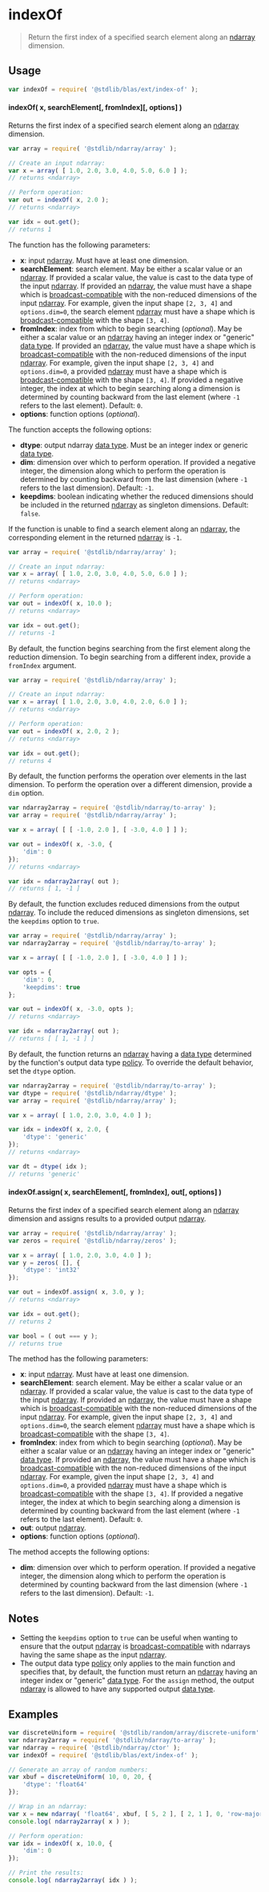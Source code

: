 <!--

@license Apache-2.0

Copyright (c) 2025 The Stdlib Authors.

Licensed under the Apache License, Version 2.0 (the "License");
you may not use this file except in compliance with the License.
You may obtain a copy of the License at

   http://www.apache.org/licenses/LICENSE-2.0

Unless required by applicable law or agreed to in writing, software
distributed under the License is distributed on an "AS IS" BASIS,
WITHOUT WARRANTIES OR CONDITIONS OF ANY KIND, either express or implied.
See the License for the specific language governing permissions and
limitations under the License.

-->

# indexOf

> Return the first index of a specified search element along an [ndarray][@stdlib/ndarray/ctor] dimension.

<section class="usage">

## Usage

```javascript
var indexOf = require( '@stdlib/blas/ext/index-of' );
```

#### indexOf( x, searchElement\[, fromIndex]\[, options] )

Returns the first index of a specified search element along an [ndarray][@stdlib/ndarray/ctor] dimension.

```javascript
var array = require( '@stdlib/ndarray/array' );

// Create an input ndarray:
var x = array( [ 1.0, 2.0, 3.0, 4.0, 5.0, 6.0 ] );
// returns <ndarray>

// Perform operation:
var out = indexOf( x, 2.0 );
// returns <ndarray>

var idx = out.get();
// returns 1
```

The function has the following parameters:

-   **x**: input [ndarray][@stdlib/ndarray/ctor]. Must have at least one dimension.
-   **searchElement**: search element. May be either a scalar value or an [ndarray][@stdlib/ndarray/ctor]. If provided a scalar value, the value is cast to the data type of the input [ndarray][@stdlib/ndarray/ctor]. If provided an [ndarray][@stdlib/ndarray/ctor], the value must have a shape which is [broadcast-compatible][@stdlib/ndarray/base/broadcast-shapes] with the non-reduced dimensions of the input [ndarray][@stdlib/ndarray/ctor]. For example, given the input shape `[2, 3, 4]` and `options.dim=0`, the search element [ndarray][@stdlib/ndarray/ctor] must have a shape which is [broadcast-compatible][@stdlib/ndarray/base/broadcast-shapes] with the shape `[3, 4]`.
-   **fromIndex**: index from which to begin searching (_optional_). May be either a scalar value or an [ndarray][@stdlib/ndarray/ctor] having an integer index or "generic" [data type][@stdlib/ndarray/dtypes]. If provided an [ndarray][@stdlib/ndarray/ctor], the value must have a shape which is [broadcast-compatible][@stdlib/ndarray/base/broadcast-shapes] with the non-reduced dimensions of the input [ndarray][@stdlib/ndarray/ctor]. For example, given the input shape `[2, 3, 4]` and `options.dim=0`, a provided [ndarray][@stdlib/ndarray/ctor] must have a shape which is [broadcast-compatible][@stdlib/ndarray/base/broadcast-shapes] with the shape `[3, 4]`. If provided a negative integer, the index at which to begin searching along a dimension is determined by counting backward from the last element (where `-1` refers to the last element). Default: `0`.
-   **options**: function options (_optional_).

The function accepts the following options:

-   **dtype**: output ndarray [data type][@stdlib/ndarray/dtypes]. Must be an integer index or generic [data type][@stdlib/ndarray/dtypes].
-   **dim**: dimension over which to perform operation. If provided a negative integer, the dimension along which to perform the operation is determined by counting backward from the last dimension (where `-1` refers to the last dimension). Default: `-1`.
-   **keepdims**: boolean indicating whether the reduced dimensions should be included in the returned [ndarray][@stdlib/ndarray/ctor] as singleton dimensions. Default: `false`.

If the function is unable to find a search element along an [ndarray][@stdlib/ndarray/ctor], the corresponding element in the returned [ndarray][@stdlib/ndarray/ctor] is `-1`.

```javascript
var array = require( '@stdlib/ndarray/array' );

// Create an input ndarray:
var x = array( [ 1.0, 2.0, 3.0, 4.0, 5.0, 6.0 ] );
// returns <ndarray>

// Perform operation:
var out = indexOf( x, 10.0 );
// returns <ndarray>

var idx = out.get();
// returns -1
```

By default, the function begins searching from the first element along the reduction dimension. To begin searching from a different index, provide a `fromIndex` argument.

```javascript
var array = require( '@stdlib/ndarray/array' );

// Create an input ndarray:
var x = array( [ 1.0, 2.0, 3.0, 4.0, 2.0, 6.0 ] );
// returns <ndarray>

// Perform operation:
var out = indexOf( x, 2.0, 2 );
// returns <ndarray>

var idx = out.get();
// returns 4
```

By default, the function performs the operation over elements in the last dimension. To perform the operation over a different dimension, provide a `dim` option.

```javascript
var ndarray2array = require( '@stdlib/ndarray/to-array' );
var array = require( '@stdlib/ndarray/array' );

var x = array( [ [ -1.0, 2.0 ], [ -3.0, 4.0 ] ] );

var out = indexOf( x, -3.0, {
    'dim': 0
});
// returns <ndarray>

var idx = ndarray2array( out );
// returns [ 1, -1 ]
```

By default, the function excludes reduced dimensions from the output [ndarray][@stdlib/ndarray/ctor]. To include the reduced dimensions as singleton dimensions, set the `keepdims` option to `true`.

```javascript
var array = require( '@stdlib/ndarray/array' );
var ndarray2array = require( '@stdlib/ndarray/to-array' );

var x = array( [ [ -1.0, 2.0 ], [ -3.0, 4.0 ] ] );

var opts = {
    'dim': 0,
    'keepdims': true
};

var out = indexOf( x, -3.0, opts );
// returns <ndarray>

var idx = ndarray2array( out );
// returns [ [ 1, -1 ] ]
```

By default, the function returns an [ndarray][@stdlib/ndarray/ctor] having a [data type][@stdlib/ndarray/dtypes] determined by the function's output data type [policy][@stdlib/ndarray/output-dtype-policies]. To override the default behavior, set the `dtype` option.

```javascript
var ndarray2array = require( '@stdlib/ndarray/to-array' );
var dtype = require( '@stdlib/ndarray/dtype' );
var array = require( '@stdlib/ndarray/array' );

var x = array( [ 1.0, 2.0, 3.0, 4.0 ] );

var idx = indexOf( x, 2.0, {
    'dtype': 'generic'
});
// returns <ndarray>

var dt = dtype( idx );
// returns 'generic'
```

#### indexOf.assign( x, searchElement\[, fromIndex], out\[, options] )

Returns the first index of a specified search element along an [ndarray][@stdlib/ndarray/ctor] dimension and assigns results to a provided output [ndarray][@stdlib/ndarray/ctor].

```javascript
var array = require( '@stdlib/ndarray/array' );
var zeros = require( '@stdlib/ndarray/zeros' );

var x = array( [ 1.0, 2.0, 3.0, 4.0 ] );
var y = zeros( [], {
    'dtype': 'int32'
});

var out = indexOf.assign( x, 3.0, y );
// returns <ndarray>

var idx = out.get();
// returns 2

var bool = ( out === y );
// returns true
```

The method has the following parameters:

-   **x**: input [ndarray][@stdlib/ndarray/ctor]. Must have at least one dimension.
-   **searchElement**: search element. May be either a scalar value or an [ndarray][@stdlib/ndarray/ctor]. If provided a scalar value, the value is cast to the data type of the input [ndarray][@stdlib/ndarray/ctor]. If provided an [ndarray][@stdlib/ndarray/ctor], the value must have a shape which is [broadcast-compatible][@stdlib/ndarray/base/broadcast-shapes] with the non-reduced dimensions of the input [ndarray][@stdlib/ndarray/ctor]. For example, given the input shape `[2, 3, 4]` and `options.dim=0`, the search element [ndarray][@stdlib/ndarray/ctor] must have a shape which is [broadcast-compatible][@stdlib/ndarray/base/broadcast-shapes] with the shape `[3, 4]`.
-   **fromIndex**: index from which to begin searching (_optional_). May be either a scalar value or an [ndarray][@stdlib/ndarray/ctor] having an integer index or "generic" [data type][@stdlib/ndarray/dtypes]. If provided an [ndarray][@stdlib/ndarray/ctor], the value must have a shape which is [broadcast-compatible][@stdlib/ndarray/base/broadcast-shapes] with the non-reduced dimensions of the input [ndarray][@stdlib/ndarray/ctor]. For example, given the input shape `[2, 3, 4]` and `options.dim=0`, a provided [ndarray][@stdlib/ndarray/ctor] must have a shape which is [broadcast-compatible][@stdlib/ndarray/base/broadcast-shapes] with the shape `[3, 4]`. If provided a negative integer, the index at which to begin searching along a dimension is determined by counting backward from the last element (where `-1` refers to the last element). Default: `0`.
-   **out**: output [ndarray][@stdlib/ndarray/ctor].
-   **options**: function options (_optional_).

The method accepts the following options:

-   **dim**: dimension over which to perform operation. If provided a negative integer, the dimension along which to perform the operation is determined by counting backward from the last dimension (where `-1` refers to the last dimension). Default: `-1`.

</section>

<!-- /.usage -->

<section class="notes">

## Notes

-   Setting the `keepdims` option to `true` can be useful when wanting to ensure that the output [ndarray][@stdlib/ndarray/ctor] is [broadcast-compatible][@stdlib/ndarray/base/broadcast-shapes] with ndarrays having the same shape as the input [ndarray][@stdlib/ndarray/ctor].
-   The output data type [policy][@stdlib/ndarray/output-dtype-policies] only applies to the main function and specifies that, by default, the function must return an [ndarray][@stdlib/ndarray/ctor] having an integer index or "generic" [data type][@stdlib/ndarray/dtypes]. For the `assign` method, the output [ndarray][@stdlib/ndarray/ctor] is allowed to have any supported output [data type][@stdlib/ndarray/dtypes].

</section>

<!-- /.notes -->

<section class="examples">

## Examples

<!-- eslint no-undef: "error" -->

```javascript
var discreteUniform = require( '@stdlib/random/array/discrete-uniform' );
var ndarray2array = require( '@stdlib/ndarray/to-array' );
var ndarray = require( '@stdlib/ndarray/ctor' );
var indexOf = require( '@stdlib/blas/ext/index-of' );

// Generate an array of random numbers:
var xbuf = discreteUniform( 10, 0, 20, {
    'dtype': 'float64'
});

// Wrap in an ndarray:
var x = new ndarray( 'float64', xbuf, [ 5, 2 ], [ 2, 1 ], 0, 'row-major' );
console.log( ndarray2array( x ) );

// Perform operation:
var idx = indexOf( x, 10.0, {
    'dim': 0
});

// Print the results:
console.log( ndarray2array( idx ) );
```

</section>

<!-- /.examples -->

<!-- Section for related `stdlib` packages. Do not manually edit this section, as it is automatically populated. -->

<section class="related">

</section>

<!-- /.related -->

<!-- Section for all links. Make sure to keep an empty line after the `section` element and another before the `/section` close. -->

<section class="links">

[@stdlib/ndarray/ctor]: https://github.com/stdlib-js/ndarray-ctor

[@stdlib/ndarray/dtypes]: https://github.com/stdlib-js/ndarray-dtypes

[@stdlib/ndarray/output-dtype-policies]: https://github.com/stdlib-js/ndarray-output-dtype-policies

[@stdlib/ndarray/base/broadcast-shapes]: https://github.com/stdlib-js/ndarray-base-broadcast-shapes

</section>

<!-- /.links -->
